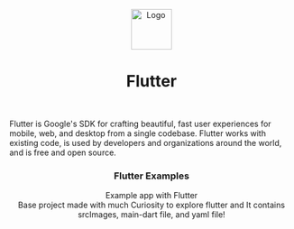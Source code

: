 <p align="center">
  <a href="https://flutter.io/">
    <img src="https://diegolaballos.com/files/images/flutter-icon.jpg" alt="Logo" width=72 height=72>
  </a>
  
  <h1 align="center">Flutter</h1>
  <br>
  
  Flutter is Google's SDK for crafting beautiful, fast user experiences for
mobile, web, and desktop from a single codebase. Flutter works with existing
code, is used by developers and organizations around the world, and is free
and open source.


  <h3 align="center">Flutter Examples</h3>

  <p align="center">
    Example app with Flutter 
    <br>
    Base project made with much Curiosity to explore flutter and It contains srcImages, main-dart file, and yaml file! 
    <br>
    <br>
   
  </p>
</p>

